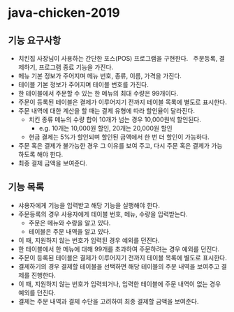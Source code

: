 # java-chicken-2019

## 기능 요구사항
 * 치킨집 사장님이 사용하는 간단한 포스(POS) 프로그램을 구현한다.   주문등록, 결제하기, 프로그램 종료 기능을 가진다.
 * 메뉴 기본 정보가 주어지며 메뉴 번호, 종류, 이름, 가격을 가진다.
 * 테이블 기본 정보가 주어지며 테이블 번호를 가진다.
 * 한 테이블에서 주문할 수 있는 한 메뉴의 최대 수량은 99개이다.
 * 주문이 등록된 테이블은 결제가 이루어지기 전까지 테이블 목록에 별도로 표시한다.
 * 주문 내역에 대한 계산을 할 때는 결제 유형에 따라 할인율이 달라진다.
   - 치킨 종류 메뉴의 수량 합이 10개가 넘는 경우 10,000원씩 할인된다.
     - e.g. 10개는 10,000원 할인, 20개는 20,000원 할인
   - 현금 결제는 5%가 할인되며 할인된 금액에서 한 번 더 할인이 가능하다.
 * 주문 혹은 결제가 불가능한 경우 그 이유를 보여 주고, 다시 주문 혹은 결제가 가능하도록 해야 한다.
 * 최종 결제 금액을 보여준다.
 
## 기능 목록
 * 샤용자에게 기능을 입력받고 해당 기능을 실행해야 한다.
 * 주문등록의 경우 사용자에게 테이블 번호, 메뉴, 수량을 입력받는다.
   - 주문은 메뉴와 수량을 알고 있다.
   - 테이블은 주문 내역을 알고 있다.
 * 이 때, 지원하지 않는 번호가 입력된 경우 예외를 던진다.
 * 한 테이블에서 한 메뉴에 대해 99개를 초과하여 주문하려는 경우 예외를 던진다.
 * 주문이 등록된 테이블은 결제가 이루어지기 전까지 테이블 목록에 별도로 표시한다.
 * 결제하기의 경우 결제할 테이블을 선택하면 해당 테이블의 주문 내역을 보여주고 결제를 진행한다.
 * 이 때, 지원하지 않는 번호가 입력되거나, 입력한 테이블에 주문 내역이 없는 경우 예외를 던진다.
 * 결제는 주문 내역과 결제 수단을 고려하여 최종 결제할 금액을 보여준다.